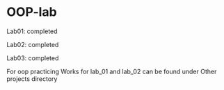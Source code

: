 # OOP-lab
Lab01: completed

Lab02: completed

Lab03: completed

For oop practicing
Works for lab_01 and lab_02 can be found under Other projects directory
